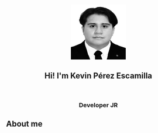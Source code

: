 <div align="center" width="auto">
    <div style="border-radius:20px;">
    <img src="./Images/perfil.jpg" width=150 height=150/>
    </div>
    <h2>Hi! I'm Kevin Pérez Escamilla</h2>
    <br/>
    <h3>Developer JR</h3>
</div>

## About me
